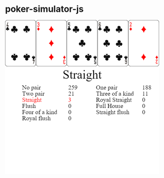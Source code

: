 # poker-simulator-js

![Screenshot](https://github.com/wertrain/poker-simulator-js/blob/master/resources/images/00.png)
